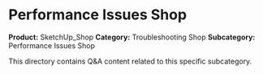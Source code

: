 # Performance Issues Shop

**Product:** SketchUp_Shop
**Category:** Troubleshooting Shop
**Subcategory:** Performance Issues Shop

This directory contains Q&A content related to this specific subcategory.
